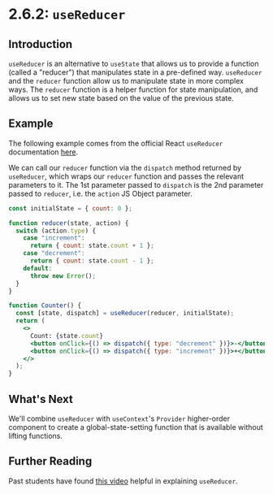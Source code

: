 # 2.6.2: `useReducer`

## Introduction

`useReducer` is an alternative to `useState` that allows us to provide a function \(called a "reducer"\) that manipulates state in a pre-defined way. `useReducer` and the `reducer` function allow us to manipulate state in more complex ways. The `reducer` function is a helper function for state manipulation, and allows us to set new state based on the value of the previous state.

## Example

The following example comes from the official React `useReducer` documentation [here](https://reactjs.org/docs/hooks-reference.html#usereducer).

We can call our `reducer` function via the `dispatch` method returned by `useReducer`, which wraps our `reducer` function and passes the relevant parameters to it. The 1st parameter passed to `dispatch` is the 2nd parameter passed to `reducer`, i.e. the `action` JS Object parameter.

```jsx
const initialState = { count: 0 };

function reducer(state, action) {
  switch (action.type) {
    case "increment":
      return { count: state.count + 1 };
    case "decrement":
      return { count: state.count - 1 };
    default:
      throw new Error();
  }
}

function Counter() {
  const [state, dispatch] = useReducer(reducer, initialState);
  return (
    <>
      Count: {state.count}
      <button onClick={() => dispatch({ type: "decrement" })}>-</button>
      <button onClick={() => dispatch({ type: "increment" })}>+</button>
    </>
  );
}
```

## What's Next

We'll combine `useReducer` with `useContext`'s `Provider` higher-order component to create a global-state-setting function that is available without lifting functions.

## Further Reading

Past students have found [this video](https://www.youtube.com/watch?v=kK_Wqx3RnHk) helpful in explaining `useReducer`.
